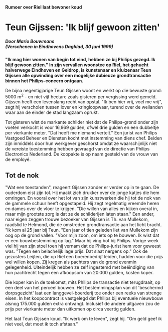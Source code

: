 #### Rumoer over Riel laat bewoner koud

# Teun Gijssen: 'Ik blijf gewoon zitten'

##### Door Mario Bouwmans<br/>(Verschenen in Eindhovens Dagblad, 30 juni 1999)

**&quot;Ik mag hier wonen van begin tot eind, hebben ze bij Philips gezegd. Ik 
blijf gewoon zitten.&quot; In zijn vervallen woonstee op Riel, het gehucht 
halverwege Eindhoven en Geldrop, is kunstenaar en kluizenaar Teun Gijssen alle 
opwinding over een mogelijke dubieuze grondtransactie binnen het 
Philips-concern ontgaan.**

<!--
![ ](images/19990630ed.jpg)<br/>
_De woonstee van Teun Gijssen op Riel, gelegen op het perceel waarover binnen Philips rumoer is ontstaan.<br>
(Foto: Ton de Hond)_
-->

De bijna negentigjarige Teun Gijssen woont en werkt op die bewuste grond: 
5000&nbsp;m<sup>2</sup> - en niet vijf hectare zoals gisteren per vergissing 
werd gemeld. Gijssen heeft een levenslang recht van opstal. &quot;Ik ben hier 
vrij, voel me vrij&quot;, zegt hij verscholen tussen lover en kringloopwaar, 
turend over de weilanden waar aan de einder de stad langzaam oprukt.

Tot gisteren wist de markante schilder niet dat de Philips-grond onder zijn 
voeten verkocht is voor 16,969 gulden, ofwel drie gulden en een dubbeltje per 
vierkante meter. &quot;Dat heeft me niemand vertelt.&quot; Een jurist van 
Philips Vastgoed Beheer en Diensten kocht met instemming van diens chef. Beiden 
zijn inmiddels door hun werkgever geschorst omdat ze waarschijnlijk niet de 
vereiste toestemming hebben gevraagd van de directie van Philips Electronics 
Nederland. De koopakte is op naam gesteld van de vrouw van de employé.

## Tot de nok

&quot;Wat een toestanden&quot;, reageert Gijssen zonder er verder op in te 
gaan. De ouderdom eist zijn tol. Hij maakt zich drukker over de jonge katjes 
die hem omringen. En vooral over het lot van zijn kunstwerken die hij tot de 
nok van de gammele schuur heeft opgestapeld. Hij zegt regelmatig vreemde heren 
en dames over de vloer te krijgen. &quot;Die willen van alles en kijken overal 
in, maar mijn grootste zorg is dat ze de schilderijen laten staan.&quot;
Een ander, naar eigen zeggen trouwe bezoeker van Gijssen is Th. van Mullekom, 
raadslid te Helmond, die de omstreden grondtransactie aan het licht bracht. 
&quot;Ik kom al 25 jaar bij Teun. &quot;Een jaar of tien geleden liet van 
Mullekom zijn oog op de grond vallen. &quot;Voor mijn zoon, om iets op te 
bouwen. Ik wist dat er een bouwbestemming op lag.&quot; Maar hij ving bot bij 
Philips. Vorige week viel hij van zijn stoel toen hij vernam dat de 
Philips-jurist hem voor geweest was. &quot;Tegen een belachelijk lage prijs. 
Dat slaat nergens op.&quot; Ook de gezusters Leijten, die op Riel een 
boerenbedrijf leiden, hadden voor die prijs wel willen kopen. Zij kregen als 
pachters van de grond evenmin gelegenheid. Uiteindelijk hebben ze zelf 
ingestemd met be&euml;indiging van hun pachtrecht tegen een afkoopsom van 20.000 
gulden, kosten koper.

Die koper kan in de toekomst, mits Philips de transactie niet terugdraait, op 
een deel van het perceel bouwen. Het bestemmingsplan van dit 'beschermd 
dorpsgezicht' laat een langgevel-boerderij toe onder een reeks van strenge 
eisen. In het koopcontract is vastgelegd dat Philips bij eventuele nieuwbouw 
alsnog 175.000 gulden extra ontvangt. Inclusief de andere uitgaven zou de prijs 
per vierkante meter dan uitkomen op circa veertig gulden.

Het laat Teun Gijssen koud. &quot;Ik werk om te leven&quot;, zegt hij. &quot;Om 
geld geef ik niet veel, dat moet ik toch afstaan.&quot;
